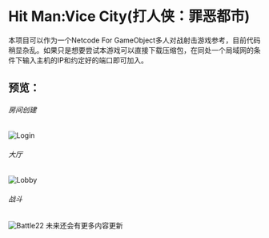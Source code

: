 # Hit Man:Vice City(打人侠：罪恶都市)
本项目可以作为一个Netcode For GameObject多人对战射击游戏参考，目前代码稍显杂乱。如果只是想要尝试本游戏可以直接下载压缩包，在同处一个局域网的条件下输入主机的IP和约定好的端口即可加入。
## 预览：
###### 房间创建
![Login](https://user-images.githubusercontent.com/64729329/197975396-ae8ac1c0-77a4-4c38-9c02-227f165ac33c.gif)
###### 大厅
![Lobby](https://user-images.githubusercontent.com/64729329/197975406-7404b444-e866-4e47-825f-4a1b57b0a8e6.gif)
###### 战斗
![Battle22](https://user-images.githubusercontent.com/64729329/197982036-e1ad03bc-bea5-4ab0-a1e3-e82afe4fc1d1.gif)
未来还会有更多内容更新
